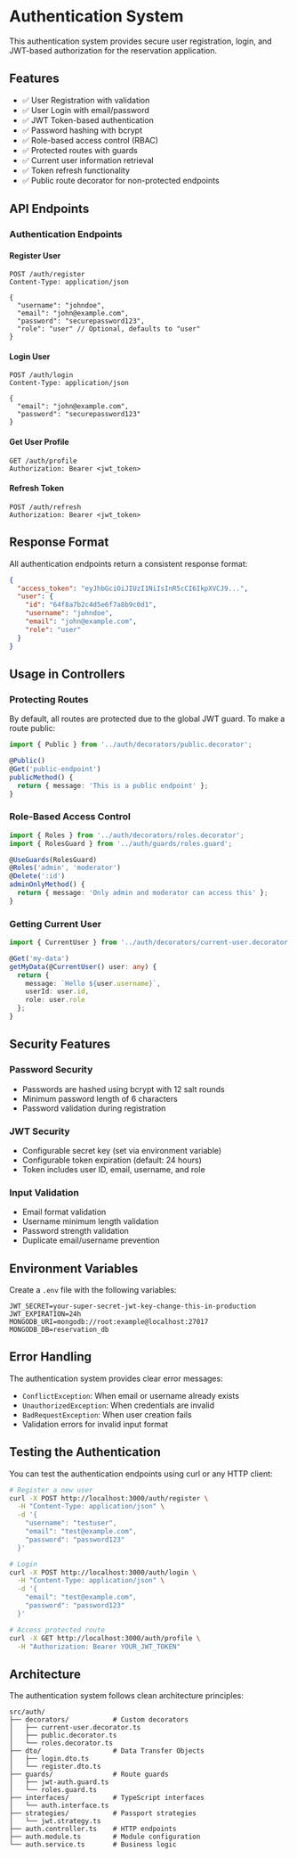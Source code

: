 # Authentication System

This authentication system provides secure user registration, login, and JWT-based authorization for the reservation application.

## Features

- ✅ User Registration with validation
- ✅ User Login with email/password
- ✅ JWT Token-based authentication
- ✅ Password hashing with bcrypt
- ✅ Role-based access control (RBAC)
- ✅ Protected routes with guards
- ✅ Current user information retrieval
- ✅ Token refresh functionality
- ✅ Public route decorator for non-protected endpoints

## API Endpoints

### Authentication Endpoints

#### Register User

```http
POST /auth/register
Content-Type: application/json

{
  "username": "johndoe",
  "email": "john@example.com",
  "password": "securepassword123",
  "role": "user" // Optional, defaults to "user"
}
```

#### Login User

```http
POST /auth/login
Content-Type: application/json

{
  "email": "john@example.com",
  "password": "securepassword123"
}
```

#### Get User Profile

```http
GET /auth/profile
Authorization: Bearer <jwt_token>
```

#### Refresh Token

```http
POST /auth/refresh
Authorization: Bearer <jwt_token>
```

## Response Format

All authentication endpoints return a consistent response format:

```json
{
  "access_token": "eyJhbGciOiJIUzI1NiIsInR5cCI6IkpXVCJ9...",
  "user": {
    "id": "64f8a7b2c4d5e6f7a8b9c0d1",
    "username": "johndoe",
    "email": "john@example.com",
    "role": "user"
  }
}
```

## Usage in Controllers

### Protecting Routes

By default, all routes are protected due to the global JWT guard. To make a route public:

```typescript
import { Public } from '../auth/decorators/public.decorator';

@Public()
@Get('public-endpoint')
publicMethod() {
  return { message: 'This is a public endpoint' };
}
```

### Role-Based Access Control

```typescript
import { Roles } from '../auth/decorators/roles.decorator';
import { RolesGuard } from '../auth/guards/roles.guard';

@UseGuards(RolesGuard)
@Roles('admin', 'moderator')
@Delete(':id')
adminOnlyMethod() {
  return { message: 'Only admin and moderator can access this' };
}
```

### Getting Current User

```typescript
import { CurrentUser } from '../auth/decorators/current-user.decorator';

@Get('my-data')
getMyData(@CurrentUser() user: any) {
  return {
    message: `Hello ${user.username}`,
    userId: user.id,
    role: user.role
  };
}
```

## Security Features

### Password Security

- Passwords are hashed using bcrypt with 12 salt rounds
- Minimum password length of 6 characters
- Password validation during registration

### JWT Security

- Configurable secret key (set via environment variable)
- Configurable token expiration (default: 24 hours)
- Token includes user ID, email, username, and role

### Input Validation

- Email format validation
- Username minimum length validation
- Password strength validation
- Duplicate email/username prevention

## Environment Variables

Create a `.env` file with the following variables:

```env
JWT_SECRET=your-super-secret-jwt-key-change-this-in-production
JWT_EXPIRATION=24h
MONGODB_URI=mongodb://root:example@localhost:27017
MONGODB_DB=reservation_db
```

## Error Handling

The authentication system provides clear error messages:

- `ConflictException`: When email or username already exists
- `UnauthorizedException`: When credentials are invalid
- `BadRequestException`: When user creation fails
- Validation errors for invalid input format

## Testing the Authentication

You can test the authentication endpoints using curl or any HTTP client:

```bash
# Register a new user
curl -X POST http://localhost:3000/auth/register \
  -H "Content-Type: application/json" \
  -d '{
    "username": "testuser",
    "email": "test@example.com",
    "password": "password123"
  }'

# Login
curl -X POST http://localhost:3000/auth/login \
  -H "Content-Type: application/json" \
  -d '{
    "email": "test@example.com",
    "password": "password123"
  }'

# Access protected route
curl -X GET http://localhost:3000/auth/profile \
  -H "Authorization: Bearer YOUR_JWT_TOKEN"
```

## Architecture

The authentication system follows clean architecture principles:

```
src/auth/
├── decorators/           # Custom decorators
│   ├── current-user.decorator.ts
│   ├── public.decorator.ts
│   └── roles.decorator.ts
├── dto/                  # Data Transfer Objects
│   ├── login.dto.ts
│   └── register.dto.ts
├── guards/               # Route guards
│   ├── jwt-auth.guard.ts
│   └── roles.guard.ts
├── interfaces/           # TypeScript interfaces
│   └── auth.interface.ts
├── strategies/           # Passport strategies
│   └── jwt.strategy.ts
├── auth.controller.ts    # HTTP endpoints
├── auth.module.ts        # Module configuration
└── auth.service.ts       # Business logic
```

